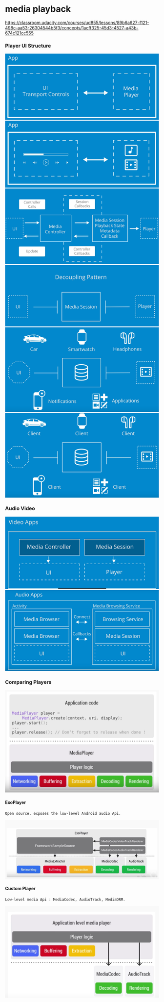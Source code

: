 # media playback

https://classroom.udacity.com/courses/ud855/lessons/89b6a627-f121-498c-aa53-26304544b5f3/concepts/1acff325-45d3-4527-a43b-674c121cc555

### Player UI Structure

![](/images/play_ui_structure.png)
![](/images/play_ui_structure1.png)
![](/images/play_ui_structure2.png)
![](/images/play_ui_structure3.png)
![](/images/play_ui_structure4.png)
![](/images/play_ui_structure5.png)

### Audio Video

![](/images/video.png)
![](/images/audio.png)

### Comparing Players

![](/images/player.png)

#### ExoPlayer
	Open source, exposes the low-level Android audio Api.
![](/images/exoplayer.png)

#### Custom Player
	Low-level media Api : MediaCodec, AudioTrack, MediaDRM.
![](/images/custom_player.png)